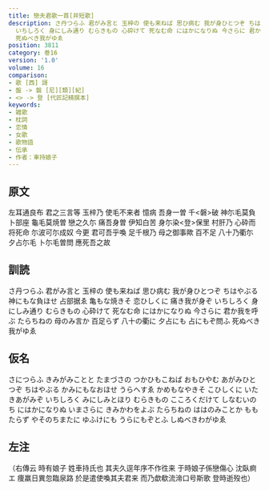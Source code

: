 ```yaml
---
title: 戀夫君歌一首[并短歌]
description: さ丹つらふ 君がみ言と 玉梓の 使も来ねば 思ひ病む 我が身ひとつぞ ちはやぶる 神にもな負ほせ 占部据ゑ 亀もな焼きそ 恋ひしくに 痛き我が身ぞ
  いちしろく 身にしみ通り むらきもの 心砕けて 死なむ命 にはかになりぬ 今さらに 君か我を呼ぶ たらちねの 母のみ言か 百足らず 八十の衢に 夕占にも 占にもぞ問ふ
  死ぬべき我がゆゑ
position: 3811
category: 巻16
version: '1.0'
volume: 16
comparison:
- 歌 [西] 謌
- 盤 -> 磐 [尼][類][紀]
- <> -> 登 [代匠記精撰本]
keywords:
- 雑歌
- 枕詞
- 恋情
- 女歌
- 歌物語
- 伝承
- 作者：車持娘子
---
```


## 原文

左耳通良布 君之三言等 玉梓乃 使毛不来者 憶病 吾身一曽 千<磐>破 神尓毛莫負 卜部座 龜毛莫焼曽 戀之久尓 痛吾身曽 伊知白苦 身尓染<登>保里 村肝乃 心砕而 将死命 尓波可尓成奴 今更 君可吾乎喚 足千根乃 母之御事歟 百不足 八十乃衢尓 夕占尓毛 卜尓毛曽問 應死吾之故

## 訓読

さ丹つらふ 君がみ言と 玉梓の 使も来ねば 思ひ病む 我が身ひとつぞ ちはやぶる 神にもな負ほせ 占部据ゑ 亀もな焼きそ 恋ひしくに 痛き我が身ぞ いちしろく 身にしみ通り むらきもの 心砕けて 死なむ命 にはかになりぬ 今さらに 君か我を呼ぶ たらちねの 母のみ言か 百足らず 八十の衢に 夕占にも 占にもぞ問ふ 死ぬべき我がゆゑ

## 仮名

さにつらふ きみがみことと たまづさの つかひもこねば おもひやむ あがみひとつぞ ちはやぶる かみにもなおほせ うらへすゑ かめもなやきそ こひしくに いたきあがみぞ いちしろく みにしみとほり むらきもの こころくだけて しなむいのち にはかになりぬ いまさらに きみかわをよぶ たらちねの ははのみことか ももたらず やそのちまたに ゆふけにも うらにもぞとふ しぬべきわがゆゑ

## 左注

（右傳云 時有娘子 姓車持氏也 其夫久逕年序不作徃来 于時娘子係戀傷心 沈臥痾エ 痩羸日異忽臨泉路 於是遣使喚其夫君来 而乃歔欷流渧口号斯歌 登時逝歿也）
